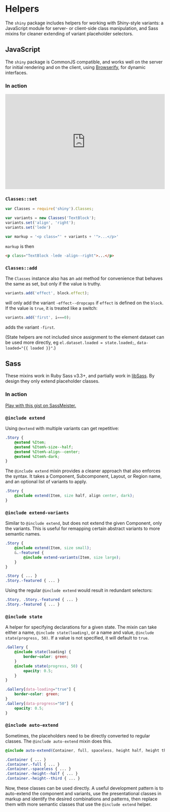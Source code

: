 # Helpers

The `shiny` package includes helpers for working with Shiny-style variants: a
JavaScript module for server- or client-side class manipulation, and Sass
mixins for cleaner extending of variant placeholder selectors.



## JavaScript

The `shiny` package is CommonJS compatible, and works well on the server for
initial rendering and on the client, using [Browserify](http://browserify.org/),
for dynamic interfaces.

### In action

<iframe width="100%" height="300" src="http://jsfiddle.net/alecperkins/tkzqbd23/2/embedded/" allowfullscreen="allowfullscreen" frameborder="0"></iframe>

### `Classes::set`

```javascript
var Classes = require('shiny').Classes;

var variants = new Classes('TextBlock');
variants.set('align', 'right');
variants.set('lede')

var markup = '<p class="' + variants + '">...</p>'
```

`markup` is then

```html
<p class="TextBlock -lede -align--right">...</p>
```

### `Classes::add`

The `Classes` instance also has an `add` method for convenience that behaves
the same as set, but only if the value is truthy.

```javascript
variants.add('effect', block.effect);
```

will only add the variant `-effect--dropcaps` if `effect` is defined on the
`block`. If the value is `true`, it is treated like a switch:

```javascript
variants.add('first', i===0);
```

adds the variant `-first`.

(State helpers are not included since assignment to the element dataset can
be used more directly, eg `el.dataset.loaded = state.loaded;`,
`data-loaded="{{ loaded }}"`.)



## Sass

These mixins work in Ruby Sass v3.3+, and partially work in
[libSass](http://sass-lang.com/libsass). By design they only extend
placeholder classes.

### In action

<p class="sassmeister" data-gist-id="b6b2990a3fdb93246bc2" data-height="480"><a href="http://sassmeister.com/gist/b6b2990a3fdb93246bc2">Play with this gist on SassMeister.</a></p><script src="http://cdn.sassmeister.com/js/embed.js" async></script>

### `@include extend`

Using `@extend` with multiple variants can get repetitive:

```scss
.Story {
    @extend %Item;
    @extend %Item%-size--half;
    @extend %Item%-align--center;
    @extend %Item%-dark;
}
```

The `@include extend` mixin provides a cleaner approach that also enforces the
syntax. It takes a Component, Subcomponent, Layout, or Region name, and an
optional list of variants to apply.

```scss
.Story {
    @include extend(Item, size half, align center, dark);
}
```


### `@include extend-variants`

Similar to `@include extend`, but does not extend the given Component, only
the variants. This is useful for remapping certain abstract variants to more
semantic names.

```scss
.Story {
    @include extend(Item, size small);
    &.-featured {
        @include extend-variants(Item, size large);
    }
}
```

```css
.Story { ... }
.Story.-featured { ... }
```

Using the regular `@include extend` would result in redundant selectors:

```css
.Story, .Story.-featured { ... }
.Story.-featured { ... }
```


### `@include state`

A helper for specifying declarations for a given state. The mixin can take
either a name, `@include state(loading)`, or a name and value,
`@include state(progress, 50)`. If a value is not specified, it will default
to `true`.

```scss
.Gallery {
    @include state(loading) {
        border-color: green;
    }
    @include state(progress, 50) {
        opacity: 0.5;
    }
}
```

```css
.Gallery[data-loading="true"] {
    border-color: green;
}
.Gallery[data-progress="50"] {
    opacity: 0.5;
}
```


### `@include auto-extend`

Sometimes, the placeholders need to be directly converted to regular classes.
The `@include auto-extend` mixin does this.

```scss
@include auto-extend(Container, full, spaceless, height half, height third)
```

```css
.Container { ... }
.Container.-full { ... }
.Container.-spaceless { ... }
.Container.-height--half { ... }
.Container.-height--third { ... }
```

Now, these classes can be used directly. A useful development pattern is to
auto-extend the component and variants, use the presentational classes in
markup and identify the desired combinations and patterns, then replace them
with more semantic classes that use the `@include extend` helper.
